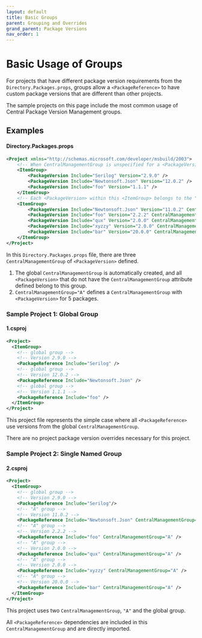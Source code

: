 ```yaml
---
layout: default
title: Basic Groups
parent: Grouping and Overrides
grand_parent: Package Versions
nav_order: 1
---
```


# Basic Usage of Groups

For projects that have different package version requirements from the `Directory.Packages.props`, groups allow a `<PackageReference>` to have custom package versions that are different than other projects.

The sample projects on this page include the most common usage of Central Package Version Management groups.

## Examples

#### Directory.Packages.props

```xml
<Project xmlns="http://schemas.microsoft.com/developer/msbuild/2003">
    <!-- When CentralManagementGroup is unspecified for a <PackageVersion>, the <PackageVersion> is part of the default global group. -->
    <ItemGroup>
        <PackageVersion Include="Serilog" Version="2.9.0" />
        <PackageVersion Include="Newtonsoft.Json" Version="12.0.2" />
        <PackageVersion Include="foo" Version="1.1.1" />
    </ItemGroup>
    <!-- Each <PackageVersion> within this <ItemGroup> belongs to the "A" group as specified in their CentralManagementGroup attributes. -->
    <ItemGroup>
        <PackageVersion Include="Newtonsoft.Json" Version="11.0.2" CentralManagementGroup="A" />
        <PackageVersion Include="foo" Version="2.2.2" CentralManagementGroup="A" />
        <PackageVersion Include="qux" Version="2.0.0" CentralManagementGroup="A" />
        <PackageVersion Include="xyzzy" Version="2.0.0" CentralManagementGroup="A" />
        <PackageVersion Include="bar" Version="20.0.0" CentralManagementGroup="A" />
    </ItemGroup>
</Project>
```

In this `Directory.Packages.props` file, there are three `CentralManagementGroup` of `<PackageVersion>` defined.

1. The global `CentralManagementGroup` is automatically created, and all `<PackageVersion>` that do not have the `CentralManagementGroup` attribute defined belong to this group.
2. `CentralManagementGroup="A"` defines a `CentralManagementGroup` with `<PackageVersion>` for 5 packages.

### Sample Project 1: Global Group

#### 1.csproj

```xml
<Project>
  <ItemGroup>
    <!-- global group -->
    <!-- Version 2.9.0 -->
    <PackageReference Include="Serilog" />
    <!-- global group -->
    <!-- Version 12.0.2 -->
    <PackageReference Include="Newtonsoft.Json" />
    <!-- global group -->
    <!-- Version 1.1.1 -->
    <PackageReference Include="foo" />
  </ItemGroup>
</Project>
```

This project file represents the simple case where all `<PackageReference>` use versions from the global `CentralManagementGroup`.

There are no project package version overrides necessary for this project.

### Sample Project 2: Single Named Group

#### 2.csproj

```xml
<Project>
  <ItemGroup>
    <!-- global group -->
    <!-- Version 2.9.0 -->
    <PackageReference Include="Serilog"/>
    <!-- "A" group -->
    <!-- Version 11.0.2 -->
    <PackageReference Include="Newtonsoft.Json" CentralManagementGroup="A" />
    <!-- "A" group -->
    <!-- Version 2.2.2 -->
    <PackageReference Include="foo" CentralManagementGroup="A" />
    <!-- "A" group -->
    <!-- Version 2.0.0 -->
    <PackageReference Include="qux" CentralManagementGroup="A" />
    <!-- "A" group -->
    <!-- Version 2.0.0 -->
    <PackageReference Include="xyzzy" CentralManagementGroup="A" />
    <!-- "A" group -->
    <!-- Version 20.0.0 -->
    <PackageReference Include="bar" CentralManagementGroup="A" />
  </ItemGroup>
</Project>
```

This project uses two  `CentralManagementGroup`, `"A"` and the global group.

All `<PackageReference>` dependencies are included in this `CentralManagementGroup` and are directly imported.
